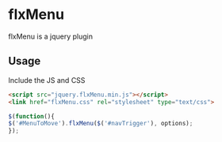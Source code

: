 # flxMenu
flxMenu is a jquery plugin 
## Usage 
Include the JS and CSS 
```HTML
<script src="jquery.flxMenu.min.js"></script>
<link href="flxMenu.css" rel="stylesheet" type="text/css">	
```
``` javascript
$(function(){
$('#MenuToMove').flxMenu($('#navTrigger'), options);
});
```
